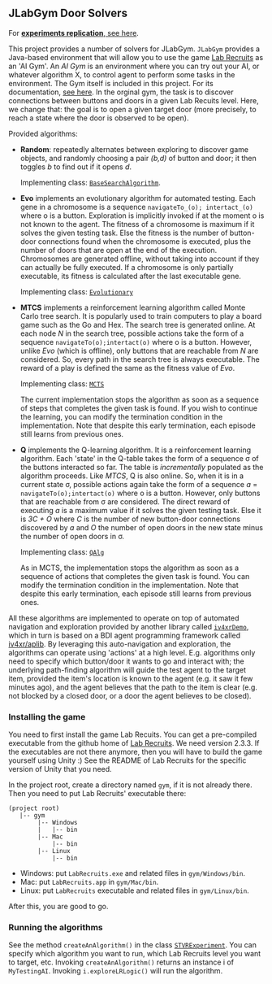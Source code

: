 ## JLabGym Door Solvers


For [**experiments replication**, see here](./experiment_replication.md).

This project provides a number of solvers for JLabGym.  `JLabGym` provides a Java-based environment that will allow you to use the game [Lab Recruits](https://github.com/iv4xr-project/labrecruits) as an 'AI Gym'. An _AI Gym_ is an environment where you can try out your AI, or whatever algorithm X, to control agent to perform some tasks in the environment. The Gym itself is included in this project. For its documentation, [see here](./gym.md). In the orginal gym, the task is to discover connections between buttons and doors in a given Lab Recuits level. Here, we change that: the goal is to open a given target door (more precisely, to reach a state where the door is observed to be open).

Provided algorithms:

   * **Random**: repeatedly alternates between exploring to discover game objects, and randomly choosing a pair _(b,d)_ of button and door; it then toggles _b_ to find out if it opens _d_.

     Implementing class: [`BaseSearchAlgorithm`](./src/main/java/algorithms/BaseSearchAlgorithm.java).

   * **Evo** implements an evolutionary algorithm for automated testing. Each gene in a chromosome is a sequence `navigateTo_(o); intertact_(o)` where o is a button. Exploration is implicitly invoked if at the moment o is not known to the agent. The fitness of a chromosome is maximum if it solves the given testing task. Else the fitness is the number of button-door connections found when the chromosome is executed, plus the number of doors that are open at the end of the execution. Chromosomes are generated offline, without taking into account if they can actually be fully executed. If a chromosome is only partially executable, its fitness is calculated after the last executable gene.

     Implementing class: [`Evolutionary`](./src/main/java/algorithms/Evolutionary.java)

   * **MTCS** implements a reinforcement learning algorithm called Monte Carlo tree search. It is popularly used to train computers to play a board game such as the Go and Hex. The search tree is generated online. At each node _N_ in the search tree, possible actions take the form of a sequence `navigateTo(o);intertact(o)` where o is a button. However, unlike _Evo_ (which is offline), only buttons that are reachable from _N_ are considered. So, every path in the search tree is always executable. The reward of a play is defined the same as the fitness value of _Evo_.

     Implementing class: [`MCTS`](./src/main/java/algorithms/MCTS.java)

     The current implementation stops the algorithm as soon as a sequence of steps that completes the given task is found. If you wish to continue the learning, you can modify the termination condition  in the implementation. Note that despite this early termination, each episode still learns from previous ones.

   * **Q** implements the Q-learning algorithm. It is a reinforcement learning algorithm. Each 'state' in the Q-table takes the form of a sequence σ of the buttons interacted so far. The table is _incrementally_ populated as the algorithm proceeds. Like _MTCS_, Q is also online. So, when it is in a current state σ, possible actions again take the form of a sequence _a_ = `navigateTo(o);intertact(o)` where o is a button. However, only buttons that are reachable from σ are considered.
   The direct reward of executing _a_ is a maximum value if it solves the given testing task. Else it is _3C + O_ where _C_ is the number of new button-door connections discovered by _a_ and _O_ the number of open doors in the new state minus the number of open doors in σ.

     Implementing class: [`QAlg`](./src/main/java/algorithms/QAlg.java)

     As in MCTS, the implementation stops the algorithm as soon as a sequence of actions that completes the given task is found. You can modify the termination condition  in the implementation. Note that despite this early termination, each episode still learns from previous ones.

All these algorithms are implemented to operate on top of automated navigation and exploration provided by another library called [`iv4xrDemo`](https://github.com/iv4xr-project/iv4xrDemo), which in turn is based on a BDI agent programming framework called [iv4xr/aplib](https://github.com/iv4xr-project/aplib).
By leveraging this auto-navigation and exploration, the algorithms can operate using 'actions' at a high level. E.g. algorithms only need to specify which button/door it wants to go and interact with; the underlying path-finding algorithm will guide the test agent to the target item, provided the item's location is known to the agent (e.g. it saw it few minutes ago), and the agent believes that the path to the item is clear (e.g. not blocked by a closed door, or a door the agent believes to be closed).

### Installing the game

You need to first install the game Lab Recuits. You can get a pre-compiled executable from the github home of [Lab Recruits](https://github.com/iv4xr-project/labrecruits). We need version 2.3.3.
If the executables are not there anymore, then you will have to build the game yourself using Unity :) See the README of Lab Recruits for the specific version of Unity that you need.

In the project root, create a directory named `gym`, if it is not already there. Then you need to put Lab Recruits' executable there:

```
(project root)
   |-- gym
        |-- Windows
        |   |-- bin
        |-- Mac
            |-- bin
        |-- Linux  
            |-- bin   
```
   * Windows: put  `LabRecruits.exe` and related files in `gym/Windows/bin`.
   * Mac: put `LabRecruits.app` in `gym/Mac/bin`.
   * Linux: put `LabRecruits` executable and related files in `gym/Linux/bin`.

After this, you are good to go.


### Running the algorithms

See the method `createAnAlgorithm()` in the class [`STVRExperiment`](./src/test/java/stvrExperiment/STVRExperiment.java). You can specify which algorithm you want to run, which Lab Recruits level you want to target, etc.
Invoking `createAnAlgorithm()`
returns an instance i of  `MyTestingAI`. Invoking `i.exploreLRLogic()` will run the algorithm.
